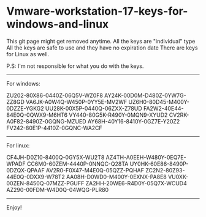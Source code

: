 # Vmware-workstation-17-keys-for-windows-and-linux

This git page might get removed anytime.
All the keys are "individual" type
All the keys are safe to use and they have no expiration date
There are keys for Linux as well.

P.S: I'm not responsible for what you do with the keys.
______________________________________________________
                                                                                      
For windows:                                                     
										      
ZU202-80X86-0440Z-06Q5V-WZ0F8
AY24K-00D0M-D480Z-0YW7G-ZZ8GD 
VA6JK-A0W4Q-W450P-0YY5E-MV2WF
UZ6H0-80D45-M400Y-0DZZE-YGKG2
UU28K-00X5P-0440Q-06ZXX-Z78UD
FA2W2-40E44-84E0Q-0QWX9-M6HT6
VY440-80G5K-R490Y-0MQN9-XYUD2
CV2RK-A0F82-8490Z-0GQNG-MZUED
AY68H-40Y16-8410Y-0GZ7E-Y20Z2
FV242-80E1P-4410Z-0GQNC-WA2CF
______________________________________________________

For linux:

CF4JH-D0Z10-8400Q-0GY5X-WU2T8
AZ4TH-A0EEH-W480Y-0EQ7E-WPADF
CC6M0-60ZEM-4440P-0NNQC-Q28TA
UY0HK-60E86-8490P-0DZQX-QPAAF
AV2R0-F0X47-M4E0Q-05QZZ-PQHAF
ZC2N2-80Z93-44E0Q-0DXX9-W78T2
AA08H-D0WD0-M400Y-0EXNX-PA8E8
VU0XK-00ZEN-8450Q-07MZZ-PGUFF
ZA2HH-20WE6-R4D0Y-05Q7X-WCUD4
AZ290-00FDM-W4D0Q-04WQG-PLR80
______________________________________________________

Enjoy!
